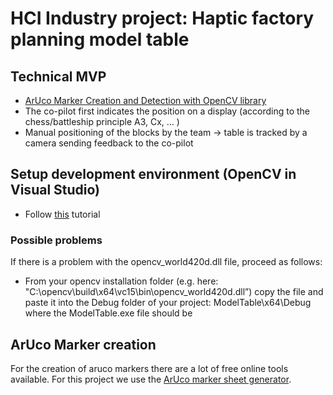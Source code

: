 ﻿# HCI Industry project: Haptic factory planning model table
## Technical MVP
  - [ArUco Marker Creation and Detection with OpenCV library](https://docs.opencv.org/4.x/d5/dae/tutorial_aruco_detection.html)
  - The co-pilot first indicates the position on a display (according to the chess/battleship principle A3, Cx, ... )
  - Manual positioning of the blocks by the team -> table is tracked by a camera sending feedback to the co-pilot
## Setup development environment (OpenCV in Visual Studio)
- Follow [this](https://subwaymatch.medium.com/adding-opencv-4-2-0-to-visual-studio-2019-project-in-windows-using-pre-built-binaries-93a851ed6141) tutorial
### Possible problems
If there is a problem with the opencv_world420d.dll file, proceed as follows:
- From your opencv installation folder (e.g. here: "C:\opencv\build\x64\vc15\bin\opencv_world420d.dll”) copy the file and paste it into the Debug folder of your project: ModelTable\x64\Debug where the ModelTable.exe file should be
## ArUco Marker creation
For the creation of aruco markers there are a lot of free online tools available. For this project we use the [ArUco marker sheet generator](https://fodi.github.io/arucosheetgen/).
